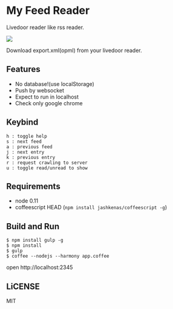 # My Feed Reader

Livedoor reader like rss reader.

![](http://i.gyazo.com/4cf1110d8f659802c4d9446e19e70493.png)

Download export.xml(opml) from your livedoor reader.

## Features

- No database!(use localStorage)
- Push by websocket
- Expect to run in localhost
- Check only google chrome

## Keybind

```
h : toggle help
s : next feed
a : previous feed
j : next entry
k : previous entry
r : request crawling to server
u : toggle read/unread to show
```

## Requirements

- node 0.11
- coffeescript HEAD (`npm install jashkenas/coffeescript -g`)

## Build and Run

```
$ npm install gulp -g
$ npm install
$ gulp
$ coffee --nodejs --harmony app.coffee
```

open http://localhost:2345

## LiCENSE

MIT
